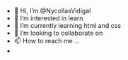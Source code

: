 - 👋 Hi, I’m @NycollasVidigal
- 👀 I’m interested in learn
- 🌱 I’m currently learning html and css
- 💞️ I’m looking to collaborate on 
- 📫 How to reach me ...
- 
<!---
NycollasVidigal/NycollasVidigal is a ✨ special ✨ repository because its `README.md` (this file) appears on your GitHub profile.
You can click the Preview link to take a look at your changes.
--->
